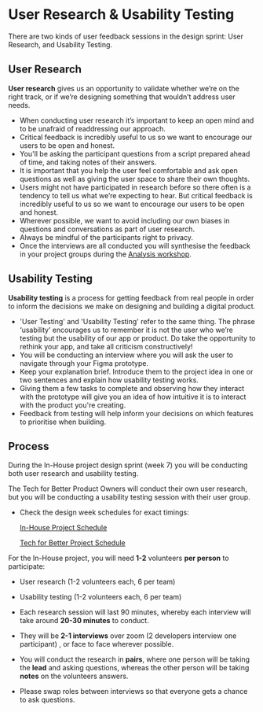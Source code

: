 # User Research & Usability Testing

There are two kinds of user feedback sessions in the design sprint: User Research, and Usability Testing.

## User Research

**User research** gives us an opportunity to validate whether we’re on the right track, or if we’re designing something that wouldn’t address user needs.

- When conducting user research it’s important to keep an open mind and to be unafraid of readdressing our approach.
- Critical feedback is incredibly useful to us so we want to encourage our users to be open and honest.
- You'll be asking the participant questions from a script prepared ahead of time, and taking notes of their answers.
- It is important that you help the user feel comfortable and ask open questions as well as giving the user space to share their own thoughts.
- Users might not have participated in research before so there often is a tendency to tell us what we’re expecting to hear. But critical feedback is incredibly useful to us so we want to encourage our users to be open and honest.
- Wherever possible, we want to avoid including our own biases in questions and conversations as part of user research.
- Always be mindful of the participants right to privacy.
- Once the interviews are all conducted you will synthesise the feedback in your project groups during the [Analysis workshop](https://fac-slides.netlify.app/slides/analysis-talk/#0).

## Usability Testing

**Usability testing** is a process for getting feedback from real people in order to inform the decisions we make on designing and building a digital product.

- 'User Testing' and 'Usability Testing' refer to the same thing. The phrase ‘usability’ encourages us to remember it is not the user who we’re testing but the usability of our app or product. Do take the opportunity to rethink your app, and take all criticism constructively!
- You will be conducting an interview where you will ask the user to navigate through your Figma prototype.
- Keep your explanation brief. Introduce them to the project idea in one or two sentences and explain how usability testing works.
- Giving them a few tasks to complete and observing how they interact with the prototype will give you an idea of how intuitive it is to interact with the product you're creating.
- Feedback from testing will help inform your decisions on which features to prioritise when building.

## Process

During the In-House project design sprint (week 7) you will be conducting both
user research and usability testing.

The Tech for Better Product Owners will conduct their own user research, but you will be conducting a usability testing session with their user group.

- Check the design week schedules for exact timings:

  [In-House Project Schedule ](/course/syllabus/developer/projects/in-house-design/schedule/)

  [Tech for Better Project Schedule](/course/syllabus/developer/projects/tfb-design/schedule/)

For the In-House project, you will need **1-2** volunteers **per person** to participate:

- User research (1-2 volunteers each, 6 per team)
- Usability testing (1-2 volunteers each, 6 per team)

- Each research session will last 90 minutes, whereby each interview will take around **20-30 minutes** to conduct.
- They will be **2-1 interviews** over zoom (2 developers interview one participant) , or face to face wherever possible.
- You will conduct the research in **pairs**, where one person will be taking the **lead** and asking questions, whereas the other person will be taking **notes** on the volunteers answers.
- Please swap roles between interviews so that everyone gets a chance to ask questions.
